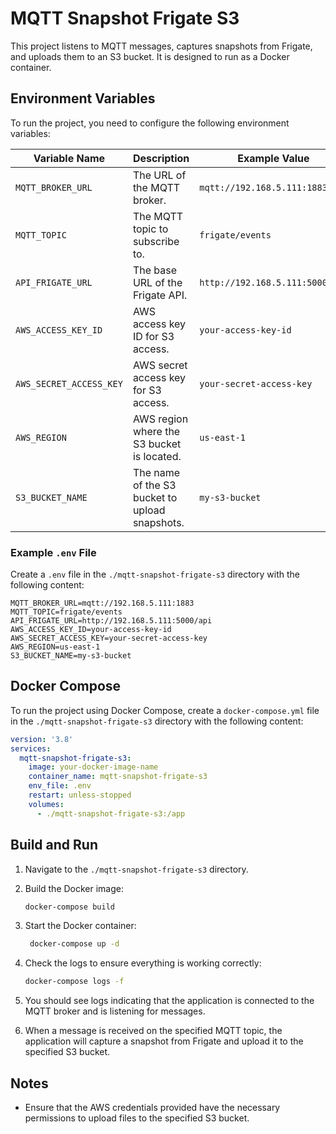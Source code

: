 # MQTT Snapshot Frigate S3

This project listens to MQTT messages, captures snapshots from Frigate, and uploads them to an S3 bucket. It is designed to run as a Docker container.

## Environment Variables

To run the project, you need to configure the following environment variables:

| Variable Name           | Description                                      | Example Value                |
|-------------------------|--------------------------------------------------|------------------------------|
| `MQTT_BROKER_URL`       | The URL of the MQTT broker.                      | `mqtt://192.168.5.111:1883`  |
| `MQTT_TOPIC`            | The MQTT topic to subscribe to.                  | `frigate/events`             |
| `API_FRIGATE_URL`       | The base URL of the Frigate API.                 | `http://192.168.5.111:5000/api` |
| `AWS_ACCESS_KEY_ID`     | AWS access key ID for S3 access.                 | `your-access-key-id`         |
| `AWS_SECRET_ACCESS_KEY` | AWS secret access key for S3 access.             | `your-secret-access-key`     |
| `AWS_REGION`            | AWS region where the S3 bucket is located.       | `us-east-1`                  |
| `S3_BUCKET_NAME`        | The name of the S3 bucket to upload snapshots.   | `my-s3-bucket`               |

### Example `.env` File

Create a `.env` file in the `./mqtt-snapshot-frigate-s3` directory with the following content:

```properties
MQTT_BROKER_URL=mqtt://192.168.5.111:1883
MQTT_TOPIC=frigate/events
API_FRIGATE_URL=http://192.168.5.111:5000/api
AWS_ACCESS_KEY_ID=your-access-key-id
AWS_SECRET_ACCESS_KEY=your-secret-access-key
AWS_REGION=us-east-1
S3_BUCKET_NAME=my-s3-bucket
```
## Docker Compose

To run the project using Docker Compose, create a `docker-compose.yml` file in the `./mqtt-snapshot-frigate-s3` directory with the following content:

```yaml
version: '3.8'
services:
  mqtt-snapshot-frigate-s3:
    image: your-docker-image-name
    container_name: mqtt-snapshot-frigate-s3
    env_file: .env
    restart: unless-stopped
    volumes:
      - ./mqtt-snapshot-frigate-s3:/app
```

## Build and Run

1. Navigate to the `./mqtt-snapshot-frigate-s3` directory.
2. Build the Docker image:

   ```bash
   docker-compose build
   ```


3. Start the Docker container:

   ```bash
    docker-compose up -d
    ```
4. Check the logs to ensure everything is working correctly:
    ```bash
    docker-compose logs -f
    ```
5. You should see logs indicating that the application is connected to the MQTT broker and is listening for messages.
6. When a message is received on the specified MQTT topic, the application will capture a snapshot from Frigate and upload it to the specified S3 bucket.

## Notes
- Ensure that the AWS credentials provided have the necessary permissions to upload files to the specified S3 bucket.